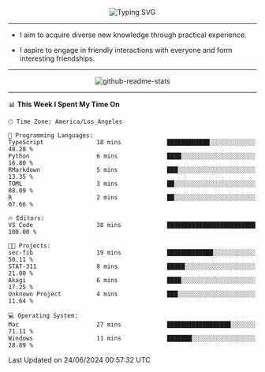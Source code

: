 <p align="center">
  <img src="https://readme-typing-svg.demolab.com?font=Fira+Code&weight=500&size=32&duration=2500&pause=1600&center=true&vCenter=true&random=false&width=1024&height=64&lines=Hi+there+%F0%9F%91%8B;I'm+delighted+you+could+make+it+here+%F0%9F%8E%89;I'm+Harry%2C+a+college+student+still+finding+my+way" alt="Typing SVG" />
</p>


---


- I aim to acquire diverse new knowledge through practical experience.

- I aspire to engage in friendly interactions with everyone and form interesting friendships.


---


<p align="center">
  <img src="https://github-readme-stats.vercel.app/api?username=Harry-Jing&show_icons=true" alt="github-readme-stats"/>
</p>


---

<!--START_SECTION:waka-->
📊 **This Week I Spent My Time On** 

```text
🕑︎ Time Zone: America/Los_Angeles

💬 Programming Languages: 
TypeScript               18 mins             ████████████░░░░░░░░░░░░░   48.28 % 
Python                   6 mins              ████░░░░░░░░░░░░░░░░░░░░░   16.80 % 
RMarkdown                5 mins              ███░░░░░░░░░░░░░░░░░░░░░░   13.35 % 
TOML                     3 mins              ██░░░░░░░░░░░░░░░░░░░░░░░   08.09 % 
R                        2 mins              ██░░░░░░░░░░░░░░░░░░░░░░░   07.66 % 

🔥 Editors: 
VS Code                  38 mins             █████████████████████████   100.00 % 

🐱‍💻 Projects: 
sec-fib                  19 mins             █████████████░░░░░░░░░░░░   50.11 % 
STAT-311                 8 mins              █████░░░░░░░░░░░░░░░░░░░░   21.00 % 
Akagi                    6 mins              ████░░░░░░░░░░░░░░░░░░░░░   17.25 % 
Unknown Project          4 mins              ███░░░░░░░░░░░░░░░░░░░░░░   11.64 % 

💻 Operating System: 
Mac                      27 mins             ██████████████████░░░░░░░   71.11 % 
Windows                  11 mins             ███████░░░░░░░░░░░░░░░░░░   28.89 % 
```


 Last Updated on 24/06/2024 00:57:32 UTC
<!--END_SECTION:waka-->
